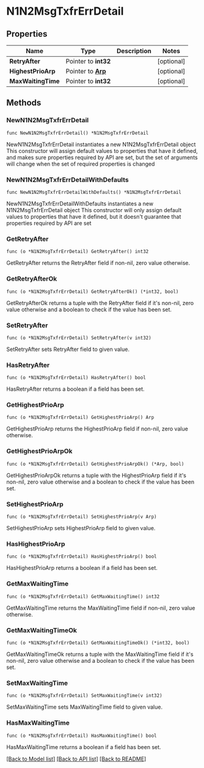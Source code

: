 # N1N2MsgTxfrErrDetail

## Properties

Name | Type | Description | Notes
------------ | ------------- | ------------- | -------------
**RetryAfter** | Pointer to **int32** |  | [optional] 
**HighestPrioArp** | Pointer to [**Arp**](Arp.md) |  | [optional] 
**MaxWaitingTime** | Pointer to **int32** |  | [optional] 

## Methods

### NewN1N2MsgTxfrErrDetail

`func NewN1N2MsgTxfrErrDetail() *N1N2MsgTxfrErrDetail`

NewN1N2MsgTxfrErrDetail instantiates a new N1N2MsgTxfrErrDetail object
This constructor will assign default values to properties that have it defined,
and makes sure properties required by API are set, but the set of arguments
will change when the set of required properties is changed

### NewN1N2MsgTxfrErrDetailWithDefaults

`func NewN1N2MsgTxfrErrDetailWithDefaults() *N1N2MsgTxfrErrDetail`

NewN1N2MsgTxfrErrDetailWithDefaults instantiates a new N1N2MsgTxfrErrDetail object
This constructor will only assign default values to properties that have it defined,
but it doesn't guarantee that properties required by API are set

### GetRetryAfter

`func (o *N1N2MsgTxfrErrDetail) GetRetryAfter() int32`

GetRetryAfter returns the RetryAfter field if non-nil, zero value otherwise.

### GetRetryAfterOk

`func (o *N1N2MsgTxfrErrDetail) GetRetryAfterOk() (*int32, bool)`

GetRetryAfterOk returns a tuple with the RetryAfter field if it's non-nil, zero value otherwise
and a boolean to check if the value has been set.

### SetRetryAfter

`func (o *N1N2MsgTxfrErrDetail) SetRetryAfter(v int32)`

SetRetryAfter sets RetryAfter field to given value.

### HasRetryAfter

`func (o *N1N2MsgTxfrErrDetail) HasRetryAfter() bool`

HasRetryAfter returns a boolean if a field has been set.

### GetHighestPrioArp

`func (o *N1N2MsgTxfrErrDetail) GetHighestPrioArp() Arp`

GetHighestPrioArp returns the HighestPrioArp field if non-nil, zero value otherwise.

### GetHighestPrioArpOk

`func (o *N1N2MsgTxfrErrDetail) GetHighestPrioArpOk() (*Arp, bool)`

GetHighestPrioArpOk returns a tuple with the HighestPrioArp field if it's non-nil, zero value otherwise
and a boolean to check if the value has been set.

### SetHighestPrioArp

`func (o *N1N2MsgTxfrErrDetail) SetHighestPrioArp(v Arp)`

SetHighestPrioArp sets HighestPrioArp field to given value.

### HasHighestPrioArp

`func (o *N1N2MsgTxfrErrDetail) HasHighestPrioArp() bool`

HasHighestPrioArp returns a boolean if a field has been set.

### GetMaxWaitingTime

`func (o *N1N2MsgTxfrErrDetail) GetMaxWaitingTime() int32`

GetMaxWaitingTime returns the MaxWaitingTime field if non-nil, zero value otherwise.

### GetMaxWaitingTimeOk

`func (o *N1N2MsgTxfrErrDetail) GetMaxWaitingTimeOk() (*int32, bool)`

GetMaxWaitingTimeOk returns a tuple with the MaxWaitingTime field if it's non-nil, zero value otherwise
and a boolean to check if the value has been set.

### SetMaxWaitingTime

`func (o *N1N2MsgTxfrErrDetail) SetMaxWaitingTime(v int32)`

SetMaxWaitingTime sets MaxWaitingTime field to given value.

### HasMaxWaitingTime

`func (o *N1N2MsgTxfrErrDetail) HasMaxWaitingTime() bool`

HasMaxWaitingTime returns a boolean if a field has been set.


[[Back to Model list]](../README.md#documentation-for-models) [[Back to API list]](../README.md#documentation-for-api-endpoints) [[Back to README]](../README.md)


